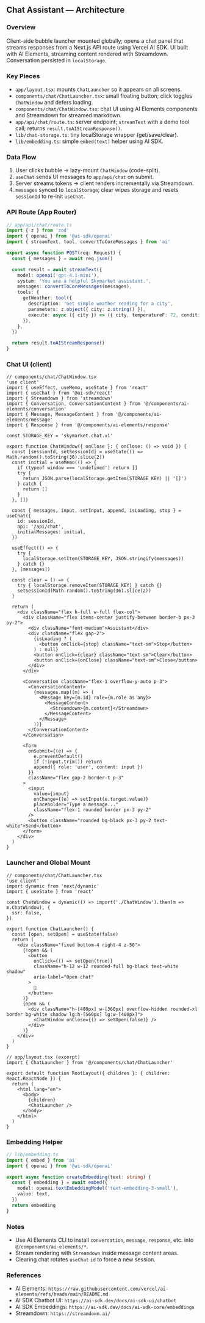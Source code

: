 ## Chat Assistant — Architecture

### Overview
Client-side bubble launcher mounted globally; opens a chat panel that streams responses from a Next.js API route using Vercel AI SDK. UI built with AI Elements, streaming content rendered with Streamdown. Conversation persisted in `localStorage`.

### Key Pieces
- `app/layout.tsx`: mounts `ChatLauncher` so it appears on all screens.
- `components/chat/ChatLauncher.tsx`: small floating button; click toggles `ChatWindow` and defers loading.
- `components/chat/ChatWindow.tsx`: chat UI using AI Elements components and Streamdown for streamed markdown.
- `app/api/chat/route.ts`: server endpoint; `streamText` with a demo tool call; returns `result.toAIStreamResponse()`.
- `lib/chat-storage.ts`: tiny localStorage wrapper (get/save/clear).
- `lib/embedding.ts`: simple `embed(text)` helper using AI SDK.

### Data Flow
1) User clicks bubble → lazy-mount `ChatWindow` (code-split).  
2) `useChat` sends UI messages to `app/api/chat` on submit.  
3) Server streams tokens → client renders incrementally via Streamdown.  
4) `messages` synced to `localStorage`; clear wipes storage and resets `sessionId` to re-init `useChat`.

### API Route (App Router)
```ts
// app/api/chat/route.ts
import { z } from 'zod'
import { openai } from '@ai-sdk/openai'
import { streamText, tool, convertToCoreMessages } from 'ai'

export async function POST(req: Request) {
  const { messages } = await req.json()

  const result = await streamText({
    model: openai('gpt-4.1-mini'),
    system: 'You are a helpful Skymarket assistant.',
    messages: convertToCoreMessages(messages),
    tools: {
      getWeather: tool({
        description: 'Get simple weather reading for a city',
        parameters: z.object({ city: z.string() }),
        execute: async ({ city }) => ({ city, temperatureF: 72, condition: 'Sunny' }),
      }),
    },
  })

  return result.toAIStreamResponse()
}
```

### Chat UI (client)
```tsx
// components/chat/ChatWindow.tsx
'use client'
import { useEffect, useMemo, useState } from 'react'
import { useChat } from '@ai-sdk/react'
import { Streamdown } from 'streamdown'
import { Conversation, ConversationContent } from '@/components/ai-elements/conversation'
import { Message, MessageContent } from '@/components/ai-elements/message'
import { Response } from '@/components/ai-elements/response'

const STORAGE_KEY = 'skymarket.chat.v1'

export function ChatWindow({ onClose }: { onClose: () => void }) {
  const [sessionId, setSessionId] = useState(() => Math.random().toString(36).slice(2))
  const initial = useMemo(() => {
    if (typeof window === 'undefined') return []
    try {
      return JSON.parse(localStorage.getItem(STORAGE_KEY) || '[]')
    } catch {
      return []
    }
  }, [])

  const { messages, input, setInput, append, isLoading, stop } = useChat({
    id: sessionId,
    api: '/api/chat',
    initialMessages: initial,
  })

  useEffect(() => {
    try {
      localStorage.setItem(STORAGE_KEY, JSON.stringify(messages))
    } catch {}
  }, [messages])

  const clear = () => {
    try { localStorage.removeItem(STORAGE_KEY) } catch {}
    setSessionId(Math.random().toString(36).slice(2))
  }

  return (
    <div className="flex h-full w-full flex-col">
      <div className="flex items-center justify-between border-b px-3 py-2">
        <div className="font-medium">Assistant</div>
        <div className="flex gap-2">
          {isLoading ? (
            <button onClick={stop} className="text-sm">Stop</button>
          ) : null}
          <button onClick={clear} className="text-sm">Clear</button>
          <button onClick={onClose} className="text-sm">Close</button>
        </div>
      </div>

      <Conversation className="flex-1 overflow-y-auto p-3">
        <ConversationContent>
          {messages.map((m) => (
            <Message key={m.id} role={m.role as any}>
              <MessageContent>
                <Streamdown>{m.content}</Streamdown>
              </MessageContent>
            </Message>
          ))}
        </ConversationContent>
      </Conversation>

      <form
        onSubmit={(e) => {
          e.preventDefault()
          if (!input.trim()) return
          append({ role: 'user', content: input })
        }}
        className="flex gap-2 border-t p-3"
      >
        <input
          value={input}
          onChange={(e) => setInput(e.target.value)}
          placeholder="Type a message..."
          className="flex-1 rounded border px-3 py-2"
        />
        <button className="rounded bg-black px-3 py-2 text-white">Send</button>
      </form>
    </div>
  )
}
```

### Launcher and Global Mount
```tsx
// components/chat/ChatLauncher.tsx
'use client'
import dynamic from 'next/dynamic'
import { useState } from 'react'

const ChatWindow = dynamic(() => import('./ChatWindow').then(m => m.ChatWindow), {
  ssr: false,
})

export function ChatLauncher() {
  const [open, setOpen] = useState(false)
  return (
    <div className="fixed bottom-4 right-4 z-50">
      {!open && (
        <button
          onClick={() => setOpen(true)}
          className="h-12 w-12 rounded-full bg-black text-white shadow"
          aria-label="Open chat"
        >
          💬
        </button>
      )}
      {open && (
        <div className="h-[480px] w-[360px] overflow-hidden rounded-xl border bg-white shadow lg:h-[560px] lg:w-[400px]">
          <ChatWindow onClose={() => setOpen(false)} />
        </div>
      )}
    </div>
  )
}
```

```tsx
// app/layout.tsx (excerpt)
import { ChatLauncher } from '@/components/chat/ChatLauncher'

export default function RootLayout({ children }: { children: React.ReactNode }) {
  return (
    <html lang="en">
      <body>
        {children}
        <ChatLauncher />
      </body>
    </html>
  )
}
```

### Embedding Helper
```ts
// lib/embedding.ts
import { embed } from 'ai'
import { openai } from '@ai-sdk/openai'

export async function createEmbedding(text: string) {
  const { embedding } = await embed({
    model: openai.textEmbeddingModel('text-embedding-3-small'),
    value: text,
  })
  return embedding
}
```

### Notes
- Use AI Elements CLI to install `conversation`, `message`, `response`, etc. into `@/components/ai-elements/*`.
- Stream rendering with `Streamdown` inside message content areas.
- Clearing chat rotates `useChat` `id` to force a new session.

### References
- AI Elements: `https://raw.githubusercontent.com/vercel/ai-elements/refs/heads/main/README.md`
- AI SDK Chatbot UI: `https://ai-sdk.dev/docs/ai-sdk-ui/chatbot`
- AI SDK Embeddings: `https://ai-sdk.dev/docs/ai-sdk-core/embeddings`
- Streamdown: `https://streamdown.ai/`

